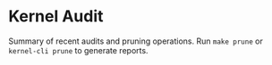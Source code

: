 # Kernel Audit

Summary of recent audits and pruning operations. Run `make prune` or `kernel-cli prune` to generate reports.
